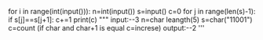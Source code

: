 for i in range(int(input())):
    n=int(input())
    s=input()
    c=0
    for j in range(len(s)-1):
        if s[j]==s[j+1]:
            c+=1
    print(c)
    """
    input:--3
    n=char leangth(5)
    s=char("11001")
    c=count (if char and char+1 is equal c=increse)
    output:--2
    '''
